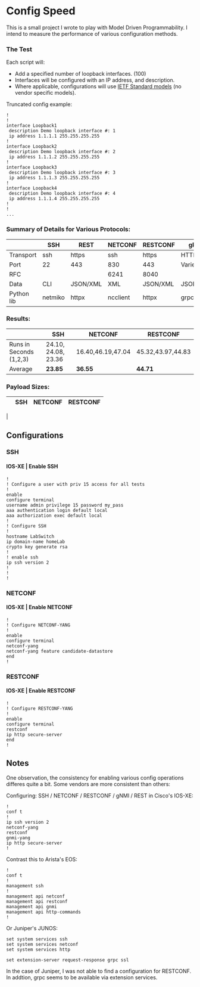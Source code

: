 # Config Speed
This is a small project I wrote to play with Model Driven Programmability. I intend to measure the performance of various configuration methods.

### The Test
Each script will:
- Add a specified number of loopback interfaces. (100)
- Interfaces will be configured with an IP address, and description.
- Where applicable, configurations will use [IETF Standard models](https://github.com/YangModels/yang/tree/master/standard/ietf/RFC) (no vendor specific models).

Truncated config example:
```
!
!
interface Loopback1
 description Demo loopback interface #: 1
 ip address 1.1.1.1 255.255.255.255
!
interface Loopback2
 description Demo loopback interface #: 2
 ip address 1.1.1.2 255.255.255.255
!
interface Loopback3
 description Demo loopback interface #: 3
 ip address 1.1.1.3 255.255.255.255
!
interface Loopback4
 description Demo loopback interface #: 4
 ip address 1.1.1.4 255.255.255.255
!
!
...
```

### Summary of Details for Various Protocols:
|            | SSH            | REST     | NETCONF  | RESTCONF | gRPC |
|------------|----------------|----------|----------|----------|------|
| Transport  | ssh            | https    | ssh      | https    | HTTP/2     |
| Port       | 22             | 443      | 830      | 443      | Varies     |
| RFC        |                |          | 6241     | 8040     |      |
| Data       | CLI | JSON/XML | XML      | JSON/XML | JSON/XML     |
| Python lib | netmiko        | httpx | ncclient | httpx | grpcio |

### Results:
| | SSH | NETCONF | RESTCONF |
|-|-----|---------|----------|
|Runs in Seconds (1,2,3)|24.10, 24.08, 23.36|16.40,46.19,47.04|45.32,43.97,44.83|
|Average|**23.85**|**36.55**|**44.71**|

### Payload Sizes:
| | SSH | NETCONF | RESTCONF |
|-|-----|---------|----------|
|

## Configurations
### SSH

#### IOS-XE | Enable SSH
```
!
! Configure a user with priv 15 access for all tests
!
enable
configure terminal
username admin privilege 15 password my_pass
aaa authentication login default local
aaa authorization exec default local
!
! Configure SSH
!
hostname LabSwitch
ip domain-name homeLab
crypto key generate rsa
!
! enable ssh
ip ssh version 2
!
!
!
```

### NETCONF

#### IOS-XE | Enable NETCONF
```
!
! Configure NETCONF-YANG
!
enable
configure terminal
netconf-yang
netconf-yang feature candidate-datastore
end
!
```

### RESTCONF

#### IOS-XE | Enable RESTCONF
```
!
! Configure RESTCONF-YANG
!
enable
configure terminal
restconf
ip http secure-server
end
!
```

## Notes
One observation, the consistency for enabling various config operations differes quite a bit. Some vendors are more consistent than others:

Configuring: SSH / NETCONF / RESTCONF / gNMI / REST in Cisco's IOS-XE:
```
!
conf t
!
ip ssh version 2
netconf-yang
restconf
gnmi-yang
ip http secure-server
!
```

Contrast this to Arista's EOS:
```
!
conf t
!
management ssh
!
management api netconf
management api restconf
management api gnmi
management api http-commands
!
```

Or Juniper's JUNOS:
```
set system services ssh
set system services netconf
set system services http

set extension-server request-response grpc ssl
```
In the case of Juniper, I was not able to find a configuration for RESTCONF. In addtion, grpc seems to be available via extension services.



